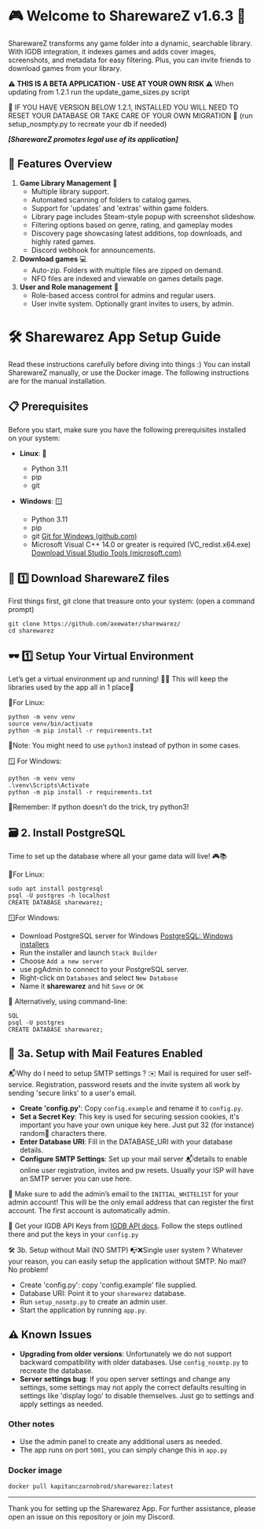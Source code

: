 # 🎮 Welcome to SharewareZ v1.6.3 🚀

SharewareZ transforms any game folder into a dynamic, searchable library. With IGDB integration, it indexes games and adds cover images, screenshots, and metadata for easy filtering. Plus, you can invite friends to download games from your library.

**⚠️ THIS IS A BETA APPLICATION - USE AT YOUR OWN RISK ⚠️**
When updating from 1.2.1 run the update_game_sizes.py script

🚧 IF YOU HAVE VERSION BELOW 1.2.1, INSTALLED YOU WILL NEED TO RESET YOUR DATABASE OR TAKE CARE OF YOUR OWN MIGRATION 🚧
(run setup_nosmpty.py to recreate your db if needed)

***[SharewareZ promotes legal use of its application]***

## 🌟 Features Overview
1. **Game Library Management** 🎲
    - Multiple library support.
    - Automated scanning of folders to catalog games.
    - Support for 'updates' and 'extras' within game folders.
    - Library page includes Steam-style popup with screenshot slideshow.
    - Filtering options based on genre, rating, and gameplay modes
    - Discovery page showcasing latest additions, top downloads, and highly rated games.
    - Discord webhook for announcements.
2. **Download games** 💻
    - Auto-zip. Folders with multiple files are zipped on demand.
    - NFO files are indexed and viewable on games details page.
3. **User and Role management** 🔐
    - Role-based access control for admins and regular users.
    - User invite system. Optionally grant invites to users, by admin.

# 🛠️ Sharewarez App Setup Guide

Read these instructions carefully before diving into things :)
You can install SharewareZ manually, or use the Docker image.
The following instructions are for the manual installation.

## 📋 Prerequisites

Before you start, make sure you have the following prerequisites installed on your system:

- **Linux**: 🐧
    - Python 3.11
    - pip
    - git

- **Windows**: 🪟
    - Python 3.11
    - pip
    - git [Git for Windows (github.com)](https://github.com/git-for-windows)
    - Microsoft Visual C++ 14.0 or greater is required (VC_redist.x64.exe) [Download Visual Studio Tools (microsoft.com)](https://visualstudio.microsoft.com/downloads/)

## 🚀 1️⃣ Download SharewareZ files
First things first, git clone that treasure onto your system:
(open a command prompt)
```
git clone https://github.com/axewater/sharewarez/
cd sharewarez
```

## 🕶️ 1️⃣ Setup Your Virtual Environment
Let’s get a virtual environment up and running! 🏃‍♂️ This will keep the libraries used by the app all in 1 place💨

🐧For Linux: 
```
python -m venv venv
source venv/bin/activate
python -m pip install -r requirements.txt
```
📝Note: You might need to use `python3` instead of python in some cases.

🪟 For Windows: 
```
python -m venv venv
.\venv\Scripts\Activate
python -m pip install -r requirements.txt
```

 🤔Remember: If python doesn’t do the trick, try python3!

## 🗃️ 2. Install PostgreSQL
Time to set up the database where all your game data will live! 🎮📚

🐧For Linux:
```
sudo apt install postgresql
psql -U postgres -h localhost
CREATE DATABASE sharewarez;
```

🪟For Windows:

- Download PostgreSQL server for Windows [PostgreSQL: Windows installers](https://www.postgresql.org/download/windows/)
- Run the installer and launch `Stack Builder`
- Choose `Add a new server`
- use pgAdmin to connect to your PostgreSQL server.
- Right-click on `Databases` and select `New Database`
- Name it **sharewarez** and hit `Save` or `OK`

🔧 Alternatively, using command-line:
```
SQL
psql -U postgres
CREATE DATABASE sharewarez;
```
## 📧 3a. Setup with Mail Features Enabled
📬Why do I need to setup SMTP settings ?
✉️ Mail is required for user self-service. Registration, password resets and the invite system all work by sending 'secure links' to a user's email.

- **Create 'config.py'**: Copy `config.example` and rename it to `config.py`.
- **Set a Secret Key**: This key is used for securing session cookies, it's important you have your own unique key here. Just put 32 (for instance) random🎲 characters there.
- **Enter Database URI**: Fill in the DATABASE_URI with your database details.
- **Configure SMTP Settings**: Set up your mail server 📬details to enable online user registration, invites and pw resets. Usually your ISP will have an SMTP server you can use here.

🔑 Make sure to add the admin’s email to the `INITIAL_WHITELIST` for your admin account! This will be the only email address that can register the first account. The first account is automatically admin.

🔐 Get your IGDB API Keys from [IGDB API docs](https://api-docs.igdb.com/#getting-started). Follow the steps outlined there and put the keys in your `config.py`

🛠️ 3b. Setup without Mail (NO SMTP)
📭❌Single user system ? Whatever your reason, you can easily setup the application without SMTP. No mail? No problem!

- Create 'config.py': copy 'config.example' file supplied.
- Database URI: Point it to your `sharewarez` database.
- Run `setup_nosmtp.py` to create an admin user.
- Start the application by running `app.py`.

## ⚠️ Known Issues
- **Upgrading from older versions**: Unfortunately we do not support backward compatibility with older databases. Use `config_nosmtp.py` to recreate the database.
- **Server settings bug**: If you open server settings and change any settings, some settings may not apply the correct defaults resulting in settings like 'display logo' to disable themselves. Just go to settings and apply settings as needed.

### Other notes

- Use the admin panel to create any additional users as needed.
- The app runs on port `5001`, you can simply change this in `app.py`

### Docker image
```
docker pull kapitanczarnobrod/sharewarez:latest
```
---
Thank you for setting up the Sharewarez App. For further assistance, please open an issue on this repository or join my Discord.